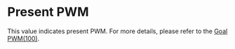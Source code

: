 # Present PWM

This value indicates present PWM. For more details, please refer to the [Goal PWM(100)](#goal-pwm).
